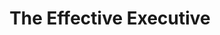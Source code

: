 ---
title: "The Effective Executive"
description: "Walaupun bukunya punya judul yang agak menara gading, Effective Executive sebenernya lebih banyak bicara soal bagaimana Knowledge Worker (kata yang saya belum ketemu padanannya di Indonesia), bisa menghasilkan yield yang lebih besar – bahkan ketika inputnya konstan atau tetap. Dan kemampuan untuk menghasilkan Yield yang lebih besar ini dimulai dari SELALU TAHU DI MANA KAMU MENGHABISKAN WAKTUMU."
cover: "images/reading/the-effective-executive.jpeg"
publishDate: 2019-04-11
authors: "Peter Drucker"
categories: ["business"]
---